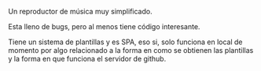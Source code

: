 Un reproductor de música muy simplificado.

Esta lleno de bugs, pero al menos tiene código interesante.

Tiene un sistema de plantillas y es SPA, eso si, solo funciona en local de momento por
algo relacionado a la forma en como se obtienen las plantillas y la forma en que funciona 
el servidor de github.